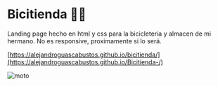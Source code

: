 # Bicitienda 🚴‍♀️
Landing page hecho en html y css para la bicicleteria y almacen de mi hermano.
No es responsive, proximamente si lo será.


[https://alejandroguascabustos.github.io/bicitienda/](https://alejandroguascabustos.github.io/Bicitienda-/)

![moto](https://github.com/alejandroguascabustos/bicitienda/assets/139493357/da4c662b-37b0-44a7-a1cb-98b864ac4e12)
